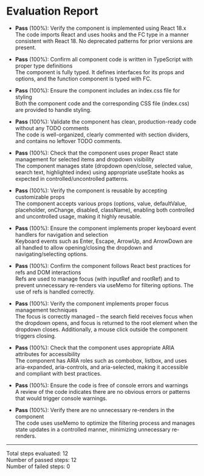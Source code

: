 # Evaluation Report

- **Pass** (100%): Verify the component is implemented using React 18.x  
  The code imports React and uses hooks and the FC type in a manner consistent with React 18. No deprecated patterns for prior versions are present.

- **Pass** (100%): Confirm all component code is written in TypeScript with proper type definitions  
  The component is fully typed. It defines interfaces for its props and options, and the function component is typed with FC<SearchableSelectProps>.

- **Pass** (100%): Ensure the component includes an index.css file for styling  
  Both the component code and the corresponding CSS file (index.css) are provided to handle styling.

- **Pass** (100%): Validate the component has clean, production-ready code without any TODO comments  
  The code is well-organized, clearly commented with section dividers, and contains no leftover TODO comments.

- **Pass** (100%): Check that the component uses proper React state management for selected items and dropdown visibility  
  The component manages state (dropdown open/close, selected value, search text, highlighted index) using appropriate useState hooks as expected in controlled/uncontrolled patterns.

- **Pass** (100%): Verify the component is reusable by accepting customizable props  
  The component accepts various props (options, value, defaultValue, placeholder, onChange, disabled, className), enabling both controlled and uncontrolled usage, making it highly reusable.

- **Pass** (100%): Ensure the component implements proper keyboard event handlers for navigation and selection  
  Keyboard events such as Enter, Escape, ArrowUp, and ArrowDown are all handled to allow opening/closing the dropdown and navigating/selecting options.

- **Pass** (100%): Confirm the component follows React best practices for refs and DOM interactions  
  Refs are used to manage focus (with inputRef and rootRef) and to prevent unnecessary re-renders via useMemo for filtering options. The use of refs is handled correctly.

- **Pass** (100%): Verify the component implements proper focus management techniques  
  The focus is correctly managed – the search field receives focus when the dropdown opens, and focus is returned to the root element when the dropdown closes. Additionally, a mouse click outside the component triggers closing.

- **Pass** (100%): Check that the component uses appropriate ARIA attributes for accessibility  
  The component has ARIA roles such as combobox, listbox, and uses aria-expanded, aria-controls, and aria-selected, making it accessible and compliant with best practices.

- **Pass** (100%): Ensure the code is free of console errors and warnings  
  A review of the code indicates there are no obvious errors or patterns that would trigger console warnings.

- **Pass** (100%): Verify there are no unnecessary re-renders in the component  
  The code uses useMemo to optimize the filtering process and manages state updates in a controlled manner, minimizing unnecessary re-renders.

---

Total steps evaluated: 12  
Number of passed steps: 12  
Number of failed steps: 0